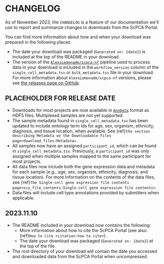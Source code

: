 # CHANGELOG

As of November 2023, the `CHANGELOG` is a feature of our documentation we'll use to report and summarize changes to downloads from the ScPCA Portal.

You can find more information about how and when your download was prepared in the following places:

* The date your download was packaged (`Generated on: {date}`) is included at the top of the README in your download.
* The version of the [`AlexsLemonade/scpca-nf`](https://github.com/alexsLemonade/scpca-nf) pipeline used to process data in your download is included in the `workflow_version` column of the `single_cell_metadata.tsv` or `bulk_metadata.tsv` file in your download.
For more information about `AlexsLemonade/scpca-nf` versions, please see [the releases page on GitHub](https://github.com/AlexsLemonade/scpca-nf/releases).

<!-------------------------------------------------->
<!-- PUT THE NEW CHANGELOG ENTRY RIGHT BELOW THIS -->
<!-------------------------------------------------->

## PLACEHOLDER FOR RELEASE DATE

* Downloads for most projects are now available in [`AnnData`](https://anndata.readthedocs.io/en/latest/index.html) format as HDF5 files.
Multiplexed samples are not yet supported.
* The sample metadata found in `single_cell_metadata.tsv` has been updated to include ontology term ids for age, sex, organism, ethnicity, diagnosis, and tissue location, when available.
See {ref}`the section describing Metadata on the Downloadable Files page<download_files:Metadata>`.
* All samples now have an assigned `participant_id`, which can be found in `single_cell_metadata.tsv`.
Previously, a `participant_id` was only assigned when multiple samples mapped to the same participant for most projects.
* All data files now include both the gene expression data and metadata for each sample (e.g., age, sex, organism, ethnicity, diagnosis, and tissue location).
For more information on the contents of the data files, see {ref}`the Single-cell gene expression file contents page<sce_file_contents:Single-cell gene expression file contents>`.
* Data files will include cell type annotations provided by submitters when applicable.

## 2023.11.10

* The README included in your download now contains the following:
	* More information about how to cite the ScPCA Portal (see also: {ref}`How to Cite <citation:how to cite>`).
	* The date your download was packaged (`Generated on: {date}`) at the top of the file.
* The root directory of your download will contain the date you accessed and downloaded data from the ScPCA Portal when uncompressed.
